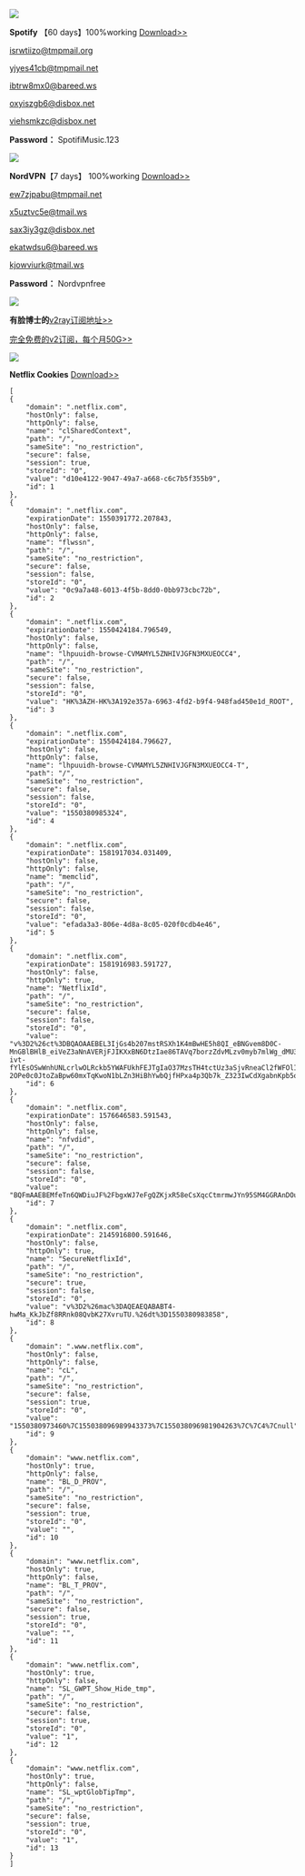 

![](https://telegra.ph/file/d21c05eb07565dc1f634f.png)

**Spotify** 【60 days】100%working  [Download>>](https://www.spotify.com/us/download/windows/)

isrwtiizo@tmpmail.org

yjyes41cb@tmpmail.net

ibtrw8mx0@bareed.ws

oxyiszgb6@disbox.net

viehsmkzc@disbox.net

**Password：** SpotifiMusic.123

![](https://telegra.ph/file/3412135d5842db01a6c18.png)

**NordVPN**【7 days】 100%working  [Download>>](https://downloads.nordcdn.com/apps/windows/10/NordVPN/latest/NordVPNSetup.exe)

ew7zjpabu@tmpmail.net

x5uztvc5e@tmail.ws

sax3iy3gz@disbox.net

ekatwdsu6@bareed.ws

kjowviurk@tmail.ws

**Password：** Nordvpnfree


![](https://telegra.ph/file/da3af9a3058e23a306b67.jpg)

**有脸博士的**[v2ray订阅地址>>](https://youlianboshi.netlify.com/)

[完全免费的v2订阅，每个月50G>>](https://v2fast.tk/cart.php)

![](https://telegra.ph/file/2a869fc770abc5b6d4636.jpg)

**Netflix Cookies**  [Download>>](https://chrome.google.com/webstore/detail/editthiscookie/fngmhnnpilhplaeedifhccceomclgfbg)

```
[
{
    "domain": ".netflix.com",
    "hostOnly": false,
    "httpOnly": false,
    "name": "clSharedContext",
    "path": "/",
    "sameSite": "no_restriction",
    "secure": false,
    "session": true,
    "storeId": "0",
    "value": "d10e4122-9047-49a7-a668-c6c7b5f355b9",
    "id": 1
},
{
    "domain": ".netflix.com",
    "expirationDate": 1550391772.207843,
    "hostOnly": false,
    "httpOnly": false,
    "name": "flwssn",
    "path": "/",
    "sameSite": "no_restriction",
    "secure": false,
    "session": false,
    "storeId": "0",
    "value": "0c9a7a48-6013-4f5b-8dd0-0bb973cbc72b",
    "id": 2
},
{
    "domain": ".netflix.com",
    "expirationDate": 1550424184.796549,
    "hostOnly": false,
    "httpOnly": false,
    "name": "lhpuuidh-browse-CVMAMYL5ZNHIVJGFN3MXUEOCC4",
    "path": "/",
    "sameSite": "no_restriction",
    "secure": false,
    "session": false,
    "storeId": "0",
    "value": "HK%3AZH-HK%3A192e357a-6963-4fd2-b9f4-948fad450e1d_ROOT",
    "id": 3
},
{
    "domain": ".netflix.com",
    "expirationDate": 1550424184.796627,
    "hostOnly": false,
    "httpOnly": false,
    "name": "lhpuuidh-browse-CVMAMYL5ZNHIVJGFN3MXUEOCC4-T",
    "path": "/",
    "sameSite": "no_restriction",
    "secure": false,
    "session": false,
    "storeId": "0",
    "value": "1550380985324",
    "id": 4
},
{
    "domain": ".netflix.com",
    "expirationDate": 1581917034.031409,
    "hostOnly": false,
    "httpOnly": false,
    "name": "memclid",
    "path": "/",
    "sameSite": "no_restriction",
    "secure": false,
    "session": false,
    "storeId": "0",
    "value": "efada3a3-806e-4d8a-8c05-020f0cdb4e46",
    "id": 5
},
{
    "domain": ".netflix.com",
    "expirationDate": 1581916983.591727,
    "hostOnly": false,
    "httpOnly": true,
    "name": "NetflixId",
    "path": "/",
    "sameSite": "no_restriction",
    "secure": false,
    "session": false,
    "storeId": "0",
    "value": "v%3D2%26ct%3DBQAOAAEBEL3IjGs4b207mstRSXh1K4mBwHE5h8QI_eBNGvem8D0C-MnGBlBHlB_eiVeZ3aNnAVERjFJIKXxBN6DtzIae86TAVq7borzZdvMLzv0myb7mlWg_dMU3XuKky_uyMKRljCmTtEYIi3R0ZHDUhmBK0qXljaxbVD2lbMKbfwGu_SSOhSnE-ivt-fYlEsOSwWnhUNLcrlwOLRckb5YWAFUkhFEJTgIaO37MzsTH4tctUz3aSjvRneaCl2fWFOlI62kc91UigvZFWiS6l1l76fE52xbWtgV8LpMQckM9egsPHWRdNSSUk0CIdLPRDsUgkSUJBnQkuRLL7c6KyWgtZGCTEFjP_or5c_K0Yi4fD2fYHwxrf9NOyatvaIr3P6skcMAE5wHbDn3XZbLPctiADXLA5ITGFnLMREGakFdyRwh_GG9Zw1FXV4E0HyqSNgAhWR47nyt6HYhrzrY9B0SNSNCTfD6pAqV_CEZwqEOkXQ5uHURoHnbrT7FNC5CdDJcwRCJCpFcYeVir49kZhrC-2OPe0c0JtoZaBpw60mxTqKwoN1bLZn3HiBhYwbQjfHPxa4p3Qb7k_Z323IwCdXgabnKpb5ouSX4dEOCoUEQ_IUXTzj8Btcw.%26bt%3Ddbl%26ch%3DAQEAEAABABR70hmZWtE0BXtw885KHScsFY9KLkbagAo.%26mac%3DAQEAEAABABTPidketZjmnT4dB1wRH6KQGVJ9ckieAUc.",
    "id": 6
},
{
    "domain": ".netflix.com",
    "expirationDate": 1576646583.591543,
    "hostOnly": false,
    "httpOnly": false,
    "name": "nfvdid",
    "path": "/",
    "sameSite": "no_restriction",
    "secure": false,
    "session": false,
    "storeId": "0",
    "value": "BQFmAAEBEMfeTn6QWDiuJF%2FbgxWJ7eFgQZKjxR58eCsXqcCtmrmwJYn95SM4GGRAnDOuG1%2B52Br7VOjXJXfuQeRC4hKs13L%2FoyRaWahA3wbJszkmfXHpwrlRuB%2Fudiq80%2FdY2Xwveab0GqvnyyUuRnHptcU46HY5",
    "id": 7
},
{
    "domain": ".netflix.com",
    "expirationDate": 2145916800.591646,
    "hostOnly": false,
    "httpOnly": true,
    "name": "SecureNetflixId",
    "path": "/",
    "sameSite": "no_restriction",
    "secure": true,
    "session": false,
    "storeId": "0",
    "value": "v%3D2%26mac%3DAQEAEQABABT4-hwMa_KkJbZf8RRnk08QvbK27XvruTU.%26dt%3D1550380983858",
    "id": 8
},
{
    "domain": ".www.netflix.com",
    "hostOnly": false,
    "httpOnly": false,
    "name": "cL",
    "path": "/",
    "sameSite": "no_restriction",
    "secure": false,
    "session": true,
    "storeId": "0",
    "value": "1550380973460%7C155038096989943373%7C155038096981904263%7C%7C4%7Cnull",
    "id": 9
},
{
    "domain": "www.netflix.com",
    "hostOnly": true,
    "httpOnly": false,
    "name": "BL_D_PROV",
    "path": "/",
    "sameSite": "no_restriction",
    "secure": false,
    "session": true,
    "storeId": "0",
    "value": "",
    "id": 10
},
{
    "domain": "www.netflix.com",
    "hostOnly": true,
    "httpOnly": false,
    "name": "BL_T_PROV",
    "path": "/",
    "sameSite": "no_restriction",
    "secure": false,
    "session": true,
    "storeId": "0",
    "value": "",
    "id": 11
},
{
    "domain": "www.netflix.com",
    "hostOnly": true,
    "httpOnly": false,
    "name": "SL_GWPT_Show_Hide_tmp",
    "path": "/",
    "sameSite": "no_restriction",
    "secure": false,
    "session": true,
    "storeId": "0",
    "value": "1",
    "id": 12
},
{
    "domain": "www.netflix.com",
    "hostOnly": true,
    "httpOnly": false,
    "name": "SL_wptGlobTipTmp",
    "path": "/",
    "sameSite": "no_restriction",
    "secure": false,
    "session": true,
    "storeId": "0",
    "value": "1",
    "id": 13
}
]
```
